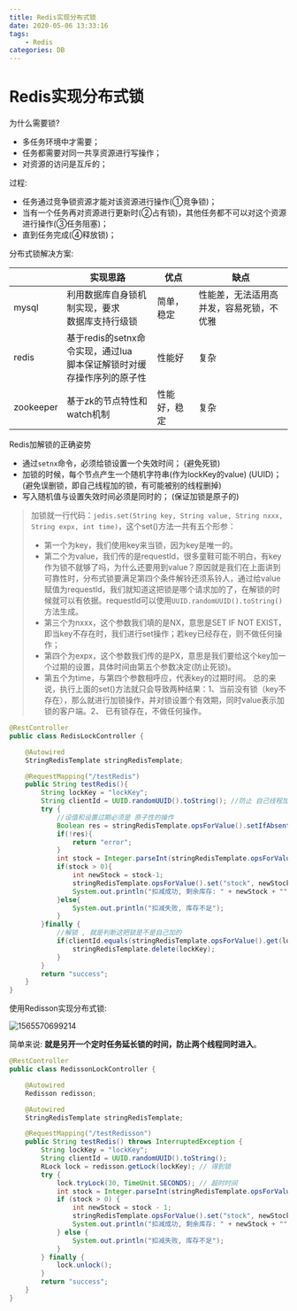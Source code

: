 ```yaml
---
title: Redis实现分布式锁
date: 2020-05-06 13:33:16
tags: 
    - Redis
categories: DB
---
```

# Redis实现分布式锁

为什么需要锁?

* 多任务环境中才需要； 
* 任务都需要对同一共享资源进行写操作；
* 对资源的访问是互斥的；

过程:

* 任务通过竞争锁资源才能对该资源进行操作(①竞争锁)；
* 当有一个任务再对资源进行更新时(②占有锁)，其他任务都不可以对这个资源进行操作(③任务阻塞)；
* 直到任务完成(④释放锁)；

分布式锁解决方案:

|           | 实现思路                                                     | 优点         | 缺点                                     |
| --------- | ------------------------------------------------------------ | ------------ | ---------------------------------------- |
| mysql     | 利用数据库自身锁机制实现，要求<br>数据库支持行级锁           | 简单，稳定   | 性能差，无法适用高并发，容易死锁，不优雅 |
| redis     | 基于redis的setnx命令实现，通过lua<br>脚本保证解锁时对缓存操作序列的原子性 | 性能好       | 复杂                                     |
| zookeeper | 基于zk的节点特性和watch机制                                  | 性能好，稳定 | 复杂                                     |

Redis加解锁的正确姿势

* 通过`setnx`命令，必须给锁设置一个失效时间； (避免死锁) 
* 加锁的时候，每个节点产生一个随机字符串(作为lockKey的value) (UUID)；(避免误删锁，即自己线程加的锁，有可能被别的线程删掉)
* 写入随机值与设置失效时间必须是同时的； (保证加锁是原子的)

> 加锁就一行代码：`jedis.set(String key, String value, String nxxx, String expx, int time)`，这个set()方法一共有五个形参：
>- 第一个为key，我们使用key来当锁，因为key是唯一的。
>- 第二个为value，我们传的是requestId，很多童鞋可能不明白，有key作为锁不就够了吗，为什么还要用到value？原因就是我们在上面讲到可靠性时，分布式锁要满足第四个条件解铃还须系铃人，通过给value赋值为requestId，我们就知道这把锁是哪个请求加的了，在解锁的时候就可以有依据。requestId可以使用`UUID.randomUUID().toString()`方法生成。
>- 第三个为nxxx，这个参数我们填的是NX，意思是SET IF NOT EXIST，即当key不存在时，我们进行set操作；若key已经存在，则不做任何操作；
>- 第四个为expx，这个参数我们传的是PX，意思是我们要给这个key加一个过期的设置，具体时间由第五个参数决定(防止死锁)。
>- 第五个为time，与第四个参数相呼应，代表key的过期时间。
>总的来说，执行上面的set()方法就只会导致两种结果：1、当前没有锁（key不存在），那么就进行加锁操作，并对锁设置个有效期，同时value表示加锁的客户端。2、 已有锁存在，不做任何操作。

```java
@RestController
public class RedisLockController {

    @Autowired
    StringRedisTemplate stringRedisTemplate;

    @RequestMapping("/testRedis")
    public String testRedis(){
        String lockKey = "lockKey";
        String clientId = UUID.randomUUID().toString(); //防止 自己线程加的锁，总是有可能被别的线程删掉
        try {
            //设值和设置过期必须是 原子性的操作
            Boolean res = stringRedisTemplate.opsForValue().setIfAbsent(lockKey, clientId, 10, TimeUnit.SECONDS);
            if(!res){
                return "error";
            }
            int stock = Integer.parseInt(stringRedisTemplate.opsForValue().get("stock")); //jedis.get()
            if(stock > 0){
                int newStock = stock-1;
                stringRedisTemplate.opsForValue().set("stock", newStock + "");
                System.out.println("扣减成功, 剩余库存: " + newStock + "");
            }else{
                System.out.println("扣减失败, 库存不足");
            }
        }finally {
            //解锁 , 就是判断这把锁是不是自己加的
            if(clientId.equals(stringRedisTemplate.opsForValue().get(lockKey))){
                stringRedisTemplate.delete(lockKey);
            }
        }
        return "success";
    }
}
```

使用Redisson实现分布式锁:

![1565570699214](assets/1565570699214.png)

简单来说: **就是另开一个定时任务延长锁的时间，防止两个线程同时进入**。

```java
@RestController
public class RedissonLockController {

    @Autowired
    Redisson redisson;

    @Autowired
    StringRedisTemplate stringRedisTemplate;

    @RequestMapping("/testRedisson")
    public String testRedis() throws InterruptedException {
        String lockKey = "lockKey";
        String clientId = UUID.randomUUID().toString();
        RLock lock = redisson.getLock(lockKey); // 得到锁
        try {
            lock.tryLock(30, TimeUnit.SECONDS); // 超时时间
            int stock = Integer.parseInt(stringRedisTemplate.opsForValue().get("stock")); //jedis.get()
            if (stock > 0) {
                int newStock = stock - 1;
                stringRedisTemplate.opsForValue().set("stock", newStock + "");
                System.out.println("扣减成功, 剩余库存: " + newStock + "");
            } else {
                System.out.println("扣减失败, 库存不足");
            }
        } finally {
            lock.unlock();
        }
        return "success";
    }
}
```






